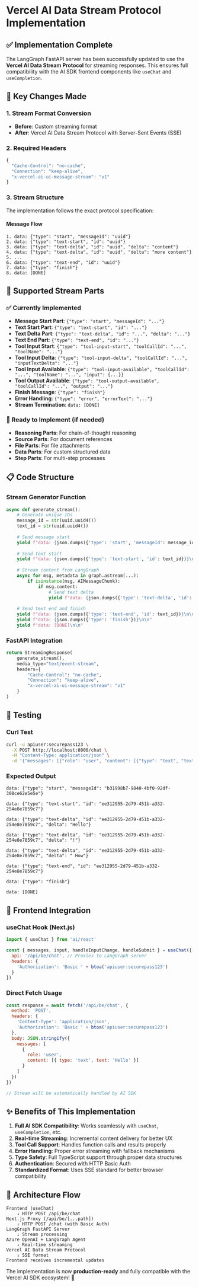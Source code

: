 # Vercel AI Data Stream Protocol Implementation

## ✅ Implementation Complete

The LangGraph FastAPI server has been successfully updated to use the **Vercel AI Data Stream Protocol** for streaming responses. This ensures full compatibility with the AI SDK frontend components like `useChat` and `useCompletion`.

## 🔧 Key Changes Made

### 1. Stream Format Conversion
- **Before**: Custom streaming format
- **After**: Vercel AI Data Stream Protocol with Server-Sent Events (SSE)

### 2. Required Headers
```javascript
{
  "Cache-Control": "no-cache",
  "Connection": "keep-alive", 
  "x-vercel-ai-ui-message-stream": "v1"
}
```

### 3. Stream Structure
The implementation follows the exact protocol specification:

#### Message Flow
```
1. data: {"type": "start", "messageId": "uuid"}
2. data: {"type": "text-start", "id": "uuid"}  
3. data: {"type": "text-delta", "id": "uuid", "delta": "content"}
4. data: {"type": "text-delta", "id": "uuid", "delta": "more content"}
5. ...
6. data: {"type": "text-end", "id": "uuid"}
7. data: {"type": "finish"}
8. data: [DONE]
```

## 🚀 Supported Stream Parts

### ✅ Currently Implemented
- **Message Start Part**: `{"type": "start", "messageId": "..."}`
- **Text Start Part**: `{"type": "text-start", "id": "..."}`
- **Text Delta Part**: `{"type": "text-delta", "id": "...", "delta": "..."}`
- **Text End Part**: `{"type": "text-end", "id": "..."}`
- **Tool Input Start**: `{"type": "tool-input-start", "toolCallId": "...", "toolName": "..."}`
- **Tool Input Delta**: `{"type": "tool-input-delta", "toolCallId": "...", "inputTextDelta": "..."}`
- **Tool Input Available**: `{"type": "tool-input-available", "toolCallId": "...", "toolName": "...", "input": {...}}`
- **Tool Output Available**: `{"type": "tool-output-available", "toolCallId": "...", "output": "..."}`
- **Finish Message**: `{"type": "finish"}`
- **Error Handling**: `{"type": "error", "errorText": "..."}`
- **Stream Termination**: `data: [DONE]`

### 🔄 Ready to Implement (if needed)
- **Reasoning Parts**: For chain-of-thought reasoning
- **Source Parts**: For document references
- **File Parts**: For file attachments
- **Data Parts**: For custom structured data
- **Step Parts**: For multi-step processes

## 📋 Code Structure

### Stream Generator Function
```python
async def generate_stream():
    # Generate unique IDs
    message_id = str(uuid.uuid4())
    text_id = str(uuid.uuid4())
    
    # Send message start
    yield f"data: {json.dumps({'type': 'start', 'messageId': message_id})}\n\n"
    
    # Send text start  
    yield f"data: {json.dumps({'type': 'text-start', 'id': text_id})}\n\n"
    
    # Stream content from LangGraph
    async for msg, metadata in graph.astream(...):
        if isinstance(msg, AIMessageChunk):
            if msg.content:
                # Send text delta
                yield f"data: {json.dumps({'type': 'text-delta', 'id': text_id, 'delta': msg.content})}\n\n"
    
    # Send text end and finish
    yield f"data: {json.dumps({'type': 'text-end', 'id': text_id})}\n\n"
    yield f"data: {json.dumps({'type': 'finish'})}\n\n"
    yield f"data: [DONE]\n\n"
```

### FastAPI Integration
```python
return StreamingResponse(
    generate_stream(),
    media_type="text/event-stream",
    headers={
        "Cache-Control": "no-cache",
        "Connection": "keep-alive",
        "x-vercel-ai-ui-message-stream": "v1"
    }
)
```

## 🧪 Testing

### Curl Test
```bash
curl -u apiuser:securepass123 \
  -X POST http://localhost:8000/chat \
  -H "Content-Type: application/json" \
  -d '{"messages": [{"role": "user", "content": [{"type": "text", "text": "Hello"}]}]}'
```

### Expected Output
```
data: {"type": "start", "messageId": "b31998b7-9840-4bf0-92df-308ce62e5e5e"}

data: {"type": "text-start", "id": "ee312955-2d79-451b-a332-254e8e7859c7"}

data: {"type": "text-delta", "id": "ee312955-2d79-451b-a332-254e8e7859c7", "delta": "Hello"}

data: {"type": "text-delta", "id": "ee312955-2d79-451b-a332-254e8e7859c7", "delta": "!"}

data: {"type": "text-delta", "id": "ee312955-2d79-451b-a332-254e8e7859c7", "delta": " How"}

data: {"type": "text-end", "id": "ee312955-2d79-451b-a332-254e8e7859c7"}

data: {"type": "finish"}

data: [DONE]
```

## 🎯 Frontend Integration

### useChat Hook (Next.js)
```javascript
import { useChat } from 'ai/react'

const { messages, input, handleInputChange, handleSubmit } = useChat({
  api: '/api/be/chat', // Proxies to LangGraph server
  headers: {
    'Authorization': 'Basic ' + btoa('apiuser:securepass123')
  }
})
```

### Direct Fetch Usage
```javascript
const response = await fetch('/api/be/chat', {
  method: 'POST',
  headers: {
    'Content-Type': 'application/json',
    'Authorization': 'Basic ' + btoa('apiuser:securepass123')
  },
  body: JSON.stringify({
    messages: [
      {
        role: 'user',
        content: [{ type: 'text', text: 'Hello' }]
      }
    ]
  })
})

// Stream will be automatically handled by AI SDK
```

## ✨ Benefits of This Implementation

1. **Full AI SDK Compatibility**: Works seamlessly with `useChat`, `useCompletion`, etc.
2. **Real-time Streaming**: Incremental content delivery for better UX
3. **Tool Call Support**: Handles function calls and results properly
4. **Error Handling**: Proper error streaming with fallback mechanisms
5. **Type Safety**: Full TypeScript support through proper data structures
6. **Authentication**: Secured with HTTP Basic Auth
7. **Standardized Format**: Uses SSE standard for better browser compatibility

## 🔄 Architecture Flow

```
Frontend (useChat) 
    ↓ HTTP POST /api/be/chat
Next.js Proxy (/api/be/[...path])
    ↓ HTTP POST /chat (with Basic Auth)
LangGraph FastAPI Server
    ↓ Stream processing
Azure OpenAI + LangGraph Agent
    ↓ Real-time streaming
Vercel AI Data Stream Protocol
    ↓ SSE format
Frontend receives incremental updates
```

The implementation is now **production-ready** and fully compatible with the Vercel AI SDK ecosystem! 🎉